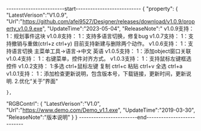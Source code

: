 ------------------------start---------------------------
{
"property":
	{
		"LatestVerison":"V1.0.9",
		"Url":"https://github.com/afei9527/Designer/releases/download/v1.0.9/property_v1.0.9.exe",
		"UpdateTime":"2023-05-04",
      	"ReleaseNote":" 
	                    v1.0.9支持：
			    1：规划事件这块
	                    v1.0.8支持：
			    1：支持多语言切换，修复bug
	                    v1.0.7支持：
			    1：支持撤销与重做(ctrl+z ctrl+y) 目前支持新建与删除两个动作。
	                    v1.0.6支持：
			    1：支持语言切换  主菜单工具->语言->中文 英语 
	                    v1.0.5支持：
			    1：添加object窗口关联 
	                    v1.0.4支持：
			    1：右键菜单，控件对齐方式。
                            v1.0.3支持：
                            1：支持鼠标左键框选控件
                            v1.0.2支持：
                            1:多选 ctrl+鼠标左键 复制 ctrl+c  粘贴 ctrl+v 全选 ctrl+a 
                            v1.0.1支持：
                            1：添加检查更新说明，包含版本号，下载链接，更新时间，更新说明.
                            2.优化“关于”界面"
			    


	},
"RGBContrl":
	{
		"LatestVerison":"V1.0",
		"Url":"https://www.demo.com/Demo_v1.1.exe",
		"UpdateTime":"2019-03-30",
       		"ReleaseNote":"版本说明"
	}
}
------------------------end---------------------------

